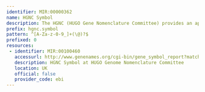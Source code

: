 ```yaml
---
identifier: MIR:00000362
name: HGNC Symbol
description: The HGNC (HUGO Gene Nomenclature Committee) provides an approved gene name and symbol (short-form abbreviation) for each known human gene. All approved symbols are stored in the HGNC database, and each symbol is unique. This collection refers to records using the HGNC symbol.
prefix: hgnc.symbol
pattern: ^[A-Za-z-0-9_]+(\@)?$
prefixed: 0
resources:
 - identifier: MIR:00100460
   accessurl: http://www.genenames.org/cgi-bin/gene_symbol_report?match=
   description: HGNC Symbol at HUGO Genome Nomenclature Committee
   location: UK
   official: false
   provider_code: ebi
---
```

